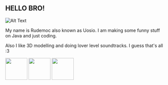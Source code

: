 ## HELLO BRO!
![Alt Text](https://media4.giphy.com/media/v1.Y2lkPTc5MGI3NjExdXE4bnU3ZmJwcTZxd3pzdG5tYXFhcG5kbXIzOXN1dXhmM2c0dHc4dCZlcD12MV9pbnRlcm5hbF9naWZfYnlfaWQmY3Q9Zw/XijnjGLwbq5u8/giphy.webp)

My name is Rudemoc also known as Uosio. I am making some funny stuff on Java and just coding. 

Also I like 3D modelling and doing lover level soundtracks. I guess that's all :3

[<img src="https://media1.tenor.com/m/5xrhtEGvLsgAAAAC/telegram-gif.gif" width="69"/>](https://t.me/rudemochan)
[<img src="https://img.ngfiles.com/wiki/uploads/968000/iu_968880_1.gif" width="69"/>](https://uosio.newgrounds.com/)
[<img src="https://media1.tenor.com/m/QMA2IhoAaE0AAAAC/multiversx-x-twitter.gif" width="69"/>](https://x.com/rudemoc_fv?s=09)

<!--
**rudemoc-fv/rudemoc-fv** is a ✨ _special_ ✨ repository because its `README.md` (this file) appears on your GitHub profile.

Here are some ideas to get you started:

- 🔭 I’m currently working on ...
- 🌱 I’m currently learning ...
- 👯 I’m looking to collaborate on ...
- 🤔 I’m looking for help with ...
- 💬 Ask me about ...
- 📫 How to reach me: ...
- 😄 Pronouns: ...
- ⚡ Fun fact: ...
-->
